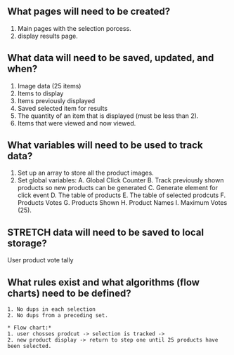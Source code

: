 ## What pages will need to be created?

1. Main pages with the selection porcess. 
2. display results page. 

## What data will need to be saved, updated, and when?

1. Image data (25 items)
2. Items to display
4. Items previously displayed 
5. Saved selected item for results
6. The quantity of an item that is displayed (must be less than 2). 
7. Items that were viewed and now viewed. 

## What variables will need to be used to track data?

1. Set up an array to store all the product images. 
2. Set global variables: 
    A. Global Click Counter
    B. Track previously shown products so new products can be generated
    C. Generate element for click event
    D. The table of products
    E. The table of selected prodcuts
    F. Products Votes
    G. Products Shown
    H. Product Names
    I. Maximum Votes (25). 


## STRETCH data will need to be saved to local storage?

User product vote tally 

## What rules exist and what algorithms (flow charts) need to be defined?

    1. No dups in each selection 
    2. No dups from a preceding set. 

    * Flow chart:* 
    1. user chosses prodcut -> selection is tracked -> 
    2. new product display -> return to step one until 25 products have been selected. 